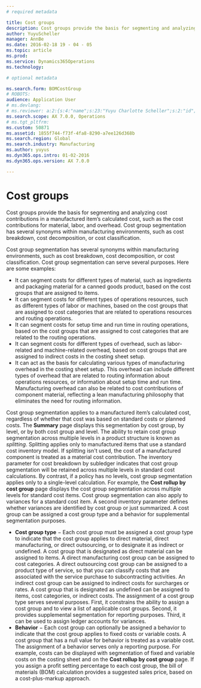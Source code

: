 ```yaml
---
# required metadata

title: Cost groups
description: Cost groups provide the basis for segmenting and analyzing cost contributions in a manufactured item’s calculated cost, such as the cost contributions for material, labor, and overhead. Cost group segmentation has several synonyms within manufacturing environments, such as cost breakdown, cost decomposition, or cost classification. 
author: YuyuScheller
manager: AnnBe
ms.date: 2016-02-18 19 - 04 - 05
ms.topic: article
ms.prod: 
ms.service: Dynamics365Operations
ms.technology: 

# optional metadata

ms.search.form: BOMCostGroup
# ROBOTS: 
audience: Application User
# ms.devlang: 
# ms.reviewer: a:2:{s:4:"name";s:23:"Yuyu Charlotte Scheller";s:2:"id";s:0:"";}
ms.search.scope: AX 7.0.0, Operations
# ms.tgt_pltfrm: 
ms.custom: 50871
ms.assetid: 1855f744-f73f-4fa8-8290-a7ee126d368b
ms.search.region: Global
ms.search.industry: Manufacturing
ms.author: yuyus
ms.dyn365.ops.intro: 01-02-2016
ms.dyn365.ops.version: AX 7.0.0

---
```


# Cost groups

Cost groups provide the basis for segmenting and analyzing cost contributions in a manufactured item’s calculated cost, such as the cost contributions for material, labor, and overhead. Cost group segmentation has several synonyms within manufacturing environments, such as cost breakdown, cost decomposition, or cost classification. 

Cost group segmentation has several synonyms within manufacturing environments, such as cost breakdown, cost decomposition, or cost classification. Cost group segmentation can serve several purposes. Here are some examples:

-   It can segment costs for different types of material, such as ingredients and packaging material for a canned goods product, based on the cost groups that are assigned to items.
-   It can segment costs for different types of operations resources, such as different types of labor or machines, based on the cost groups that are assigned to cost categories that are related to operations resources and routing operations.
-   It can segment costs for setup time and run time in routing operations, based on the cost groups that are assigned to cost categories that are related to the routing operations.
-   It can segment costs for different types of overhead, such as labor-related and machine-related overhead, based on cost groups that are assigned to indirect costs in the costing sheet setup.
-   It can act as the basis for calculating various types of manufacturing overhead in the costing sheet setup. This overhead can include different types of overhead that are related to routing information about operations resources, or information about setup time and run time. Manufacturing overhead can also be related to cost contributions of component material, reflecting a lean manufacturing philosophy that eliminates the need for routing information.

Cost group segmentation applies to a manufactured item’s calculated cost, regardless of whether that cost was based on standard costs or planned costs. The **Summary** page displays this segmentation by cost group, by level, or by both cost group and level. The ability to retain cost group segmentation across multiple levels in a product structure is known as *splitting*. Splitting applies only to manufactured items that use a standard cost inventory model. If splitting isn't used, the cost of a manufactured component is treated as a material cost contribution. The inventory parameter for cost breakdown by subledger indicates that cost group segmentation will be retained across multiple levels in standard cost calculations. By contrast, if a policy has no levels, cost group segmentation applies only to a single-level calculation. For example, the **Cost rollup by cost group** page displays the cost group segmentation across multiple levels for standard cost items. Cost group segmentation can also apply to variances for a standard cost item. A second inventory parameter defines whether variances are identified by cost group or just summarized. A cost group can be assigned a cost group type and a behavior for supplemental segmentation purposes.

-   **Cost group type** − Each cost group must be assigned a cost group type to indicate that the cost group applies to direct material, direct manufacturing, or direct outsourcing, or to designate it as indirect or undefined. A cost group that is designated as direct material can be assigned to items. A direct manufacturing cost group can be assigned to cost categories. A direct outsourcing cost group can be assigned to a product type of service, so that you can classify costs that are associated with the service purchase to subcontracting activities. An indirect cost group can be assigned to indirect costs for surcharges or rates. A cost group that is designated as undefined can be assigned to items, cost categories, or indirect costs. The assignment of a cost group type serves several purposes. First, it constrains the ability to assign a cost group and to view a list of applicable cost groups. Second, it provides supplemental segmentation for reporting purposes. Third, it can be used to assign ledger accounts for variances.
-   **Behavior** − Each cost group can optionally be assigned a behavior to indicate that the cost group applies to fixed costs or variable costs. A cost group that has a null value for behavior is treated as a variable cost. The assignment of a behavior serves only a reporting purpose. For example, costs can be displayed with segmentation of fixed and variable costs on the costing sheet and on the **Cost rollup by cost group** page. If you assign a profit setting percentage to each cost group, the bill of materials (BOM) calculation provides a suggested sales price, based on a cost-plus-markup approach.


